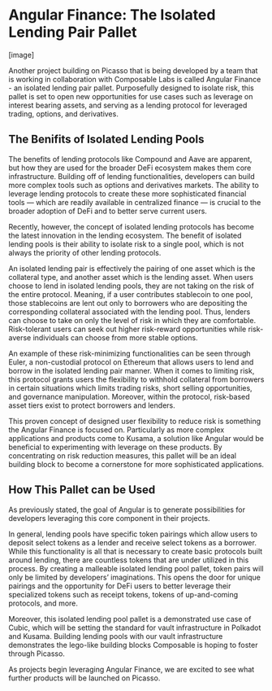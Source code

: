 # Angular Finance: The Isolated Lending Pair Pallet

[image]

Another project building on Picasso that is being developed by a team that is working in collaboration with Composable Labs is called Angular Finance - an isolated lending pair pallet. Purposefully designed to isolate risk, this pallet is set to open new opportunities for use cases such as leverage on interest bearing assets, and serving as a lending protocol for leveraged trading, options, and derivatives.

## The Benifits of Isolated Lending Pools

The benefits of lending protocols like Compound and Aave are apparent, but how they are used for the broader DeFi ecosystem makes them core infrastructure. Building off of lending functionalities, developers can build more complex tools such as options and derivatives markets. The ability to leverage lending protocols to create these more sophisticated financial tools — which are readily available in centralized finance — is crucial to the broader adoption of DeFi and to better serve current users.

Recently, however, the concept of isolated lending protocols has become the latest innovation in the lending ecosystem. The benefit of isolated lending pools is their ability to isolate risk to a single pool, which is not always the priority of other lending protocols.

An isolated lending pair is effectively the pairing of one asset which is the collateral type, and another asset which is the lending asset. When users choose to lend in isolated lending pools, they are not taking on the risk of the entire protocol. Meaning, if a user contributes stablecoin to one pool, those stablecoins are lent out only to borrowers who are depositing the corresponding collateral associated with the lending pool. Thus, lenders can choose to take on only the level of risk in which they are comfortable. Risk-tolerant users can seek out higher risk-reward opportunities while risk-averse individuals can choose from more stable options.

An example of these risk-minimizing functionalities can be seen through Euler, a non-custodial protocol on Ethereum that allows users to lend and borrow in the isolated lending pair manner. When it comes to limiting risk, this protocol grants users the flexibility to withhold collateral from borrowers in certain situations which limits trading risks, short selling opportunities, and governance manipulation. Moreover, within the protocol, risk-based asset tiers exist to protect borrowers and lenders.

This proven concept of designed user flexibility to reduce risk is something the Angular Finance is focused on. Particularly as more complex applications and products come to Kusama, a solution like Angular would be beneficial to experimenting with leverage on these products. By concentrating on risk reduction measures, this pallet will be an ideal building block to become a cornerstone for more sophisticated applications.

## How This Pallet can be Used

As previously stated, the goal of Angular is to generate possibilities for developers leveraging this core component in their projects.

In general, lending pools have specific token pairings which allow users to deposit select tokens as a lender and receive select tokens as a borrower. While this functionality is all that is necessary to create basic protocols built around lending, there are countless tokens that are under utilized in this process. By creating a malleable isolated lending pool pallet, token pairs will only be limited by developers’ imaginations. This opens the door for unique pairings and the opportunity for DeFi users to better leverage their specialized tokens such as receipt tokens, tokens of up-and-coming protocols, and more.

Moreover, this isolated lending pool pallet is a demonstrated use case of Cubic, which will be setting the standard for vault infrastructure in Polkadot and Kusama. Building lending pools with our vault infrastructure demonstrates the lego-like building blocks Composable is hoping to foster through Picasso.

As projects begin leveraging Angular Finance, we are excited to see what further products will be launched on Picasso.
